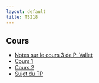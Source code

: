 ```yaml
---
layout: default
title: TS218
---
```



## Cours

 - [Notes sur le cours 3 de P. Vallet](/assets/cours/TS218/TS218-PV-C3.pdf)
 - [Cours 1](/assets/cours/TS218/TS218-C1.pdf)
 - [Cours 2](/assets/cours/TS218/TS218-C2.pdf)
 - [Sujet du TP](/assets/cours/TS218/TS218-TP.pdf)
